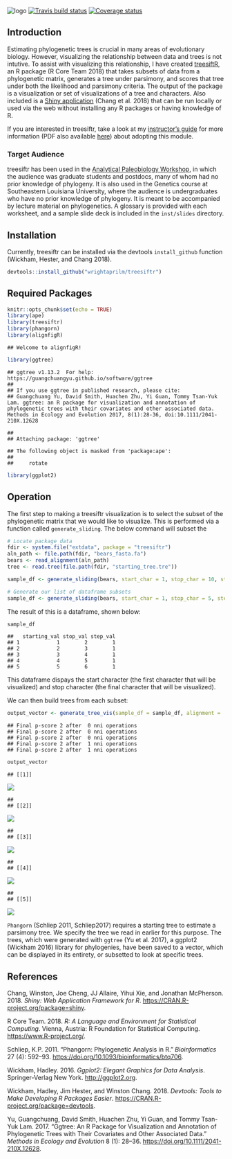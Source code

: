 ![logo](inst/images/treesiftR.png) [![Travis build
status](https://travis-ci.org/wrightaprilm/treesiftr.svg?branch=master)](https://travis-ci.org/wrightaprilm/treesiftr)
[![Coverage
status](https://codecov.io/gh/wrightaprilm/treesiftr/branch/master/graph/badge.svg)](https://codecov.io/github/wrightaprilm/treesiftr?branch=master)

Introduction
------------

Estimating phylogenetic trees is crucial in many areas of evolutionary
biology. However, visualizing the relationship between data and trees is
not intutive. To assist with visualizing this relationship, I have
created [treesiftR](https://wrightaprilm.github.io/treesiftr/), an R
package (R Core Team 2018) that takes subsets of data from a
phylogenetic matrix, generates a tree under parsimony, and scores that
tree under both the likelihood and parsimony criteria. The output of the
package is a visualization or set of visualizations of a tree and
characters. Also included is a [Shiny
application](https://wrightaprilm.shinyapps.io/treesiftr_app/) (Chang et
al. 2018) that can be run locally or used via the web without installing
any R packages or having knowledge of R.

If you are interested in treesiftr, take a look at my [instructor’s
guide](https://wrightaprilm.github.io/treesiftr/articles/00-Instructor-Guide.html)
for more information (PDF also available
[here](https://github.com/wrightaprilm/treesiftr/blob/master/vignettes/00-Instuctor-Guide.pdf))
about adopting this module.

### Target Audience

treesiftr has been used in the [Analytical Paleobiology
Workshop](http://www.analytical.palaeobiology.de/), in which the
audience was graduate students and postdocs, many of whom had no prior
knowledge of phylogeny. It is also used in the Genetics course at
Southeastern Louisiana University, where the audience is undergraduates
who have no prior knowledge of phylogeny. It is meant to be accompanied
by lecture material on phylogenetics. A glossary is provided with each
worksheet, and a sample slide deck is included in the `inst/slides`
directory.

Installation
------------

Currently, treesiftr can be installed via the devtools `install_github`
function (Wickham, Hester, and Chang 2018).

``` r
devtools::install_github("wrightaprilm/treesiftr")
```

Required Packages
-----------------

``` r
knitr::opts_chunk$set(echo = TRUE)
library(ape)
library(treesiftr)
library(phangorn)
library(alignfigR)
```

    ## Welcome to alignfigR!

``` r
library(ggtree)
```

    ## ggtree v1.13.2  For help: https://guangchuangyu.github.io/software/ggtree
    ## 
    ## If you use ggtree in published research, please cite:
    ## Guangchuang Yu, David Smith, Huachen Zhu, Yi Guan, Tommy Tsan-Yuk Lam. ggtree: an R package for visualization and annotation of phylogenetic trees with their covariates and other associated data. Methods in Ecology and Evolution 2017, 8(1):28-36, doi:10.1111/2041-210X.12628

    ## 
    ## Attaching package: 'ggtree'

    ## The following object is masked from 'package:ape':
    ## 
    ##     rotate

``` r
library(ggplot2)
```

Operation
---------

The first step to making a treesiftr visualization is to select the
subset of the phylogenetic matrix that we would like to visualize. This
is performed via a function called `generate_sliding`. The below command
will subset the

``` r
# Locate package data
fdir <- system.file("extdata", package = "treesiftr")
aln_path <- file.path(fdir, "bears_fasta.fa")
bears <- read_alignment(aln_path)
tree <- read.tree(file.path(fdir, "starting_tree.tre"))

sample_df <- generate_sliding(bears, start_char = 1, stop_char = 10, steps = 1)

# Generate our list of dataframe subsets
sample_df <- generate_sliding(bears, start_char = 1, stop_char = 5, steps = 1)
```

The result of this is a dataframe, shown below:

``` r
sample_df
```

    ##   starting_val stop_val step_val
    ## 1            1        2        1
    ## 2            2        3        1
    ## 3            3        4        1
    ## 4            4        5        1
    ## 5            5        6        1

This dataframe dispays the start character (the first character that
will be visualized) and stop character (the final character that will be
visualized).

We can then build trees from each subset:

``` r
output_vector <- generate_tree_vis(sample_df = sample_df, alignment =                                                     aln_path, tree = tree, phy_mat = bears)
```

    ## Final p-score 2 after  0 nni operations 
    ## Final p-score 2 after  0 nni operations 
    ## Final p-score 2 after  0 nni operations 
    ## Final p-score 2 after  1 nni operations 
    ## Final p-score 2 after  1 nni operations

``` r
output_vector
```

    ## [[1]]

![](README_files/figure-markdown_github/unnamed-chunk-4-1.png)

    ## 
    ## [[2]]

![](README_files/figure-markdown_github/unnamed-chunk-4-2.png)

    ## 
    ## [[3]]

![](README_files/figure-markdown_github/unnamed-chunk-4-3.png)

    ## 
    ## [[4]]

![](README_files/figure-markdown_github/unnamed-chunk-4-4.png)

    ## 
    ## [[5]]

![](README_files/figure-markdown_github/unnamed-chunk-4-5.png)

`Phangorn` (Schliep 2011, Schliep2017) requires a starting tree to
estimate a parsimony tree. We specify the tree we read in earlier for
this purpose. The trees, which were generated with `ggtree` (Yu et al.
2017), a ggplot2 (Wickham 2016) library for phylogenies, have been saved
to a vector, which can be displayed in its entirety, or subsetted to
look at specific trees.

References
----------

Chang, Winston, Joe Cheng, JJ Allaire, Yihui Xie, and Jonathan
McPherson. 2018. *Shiny: Web Application Framework for R*.
<https://CRAN.R-project.org/package=shiny>.

R Core Team. 2018. *R: A Language and Environment for Statistical
Computing*. Vienna, Austria: R Foundation for Statistical Computing.
<https://www.R-project.org/>.

Schliep, K.P. 2011. “Phangorn: Phylogenetic Analysis in R.”
*Bioinformatics* 27 (4): 592–93.
<https://doi.org/10.1093/bioinformatics/btq706>.

Wickham, Hadley. 2016. *Ggplot2: Elegant Graphics for Data Analysis*.
Springer-Verlag New York. <http://ggplot2.org>.

Wickham, Hadley, Jim Hester, and Winston Chang. 2018. *Devtools: Tools
to Make Developing R Packages Easier*.
<https://CRAN.R-project.org/package=devtools>.

Yu, Guangchuang, David Smith, Huachen Zhu, Yi Guan, and Tommy Tsan-Yuk
Lam. 2017. “Ggtree: An R Package for Visualization and Annotation of
Phylogenetic Trees with Their Covariates and Other Associated Data.”
*Methods in Ecology and Evolution* 8 (1): 28–36.
<https://doi.org/10.1111/2041-210X.12628>.
